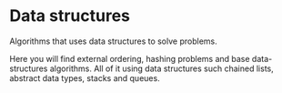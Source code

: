 # Data structures
Algorithms that uses data structures to solve problems.

Here you will find external ordering, hashing problems and base data-structures algorithms. All of it using data structures such chained lists, abstract data types, stacks and queues. 
